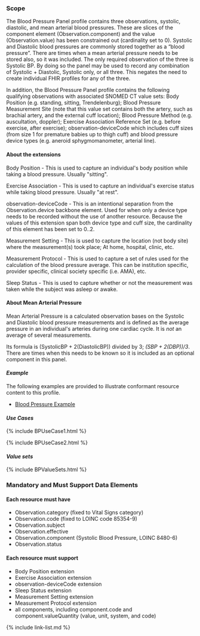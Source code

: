 ### Scope

The Blood Pressure Panel profile contains three observations, systolic, diastolic, and mean arterial blood pressures. These are slices of the component element (Observation.component) and the value (Observation.value) has been constrained out (cardinality set to 0).  Systolic and Diastolic blood pressures are commonly stored together as a “blood pressure”. There are times when a mean arterial pressure needs to be stored also, so it was included.  The only required observation of the three is Systolic BP.  By doing so the panel may be used to record any combination of Systolic + Diastolic, Systolic only, or all three.  This negates the need to create individual FHIR profiles for any of the three.

In addition, the Blood Pressure Panel profile contains the following qualifying observations with associated SNOMED CT value sets: Body Position (e.g. standing, sitting, Trendelenburg); Blood Pressure Measurement Site (note that this value set contains both the artery, such as brachial artery,  and the external cuff location); Blood Pressure Method (e.g. auscultation, doppler); Exercise Association Reference Set (e.g. before exercise, after exercise); observation-deviceCode which includes cuff sizes (from size 1 for premature babies up to thigh cuff) and blood pressure device types (e.g. aneroid sphygmomanometer, arterial line).

#### About the extensions

Body Position - This is used to capture an individual's body position while taking a blood pressure.  Usually "sitting".

Exercise Association - This is used to capture an individual's exercise status while taking blood pressure.  Usually "at rest".

observation-deviceCode - This is an intentional separation from the Observation.device backbone element.  Used for when only a device type needs to be recorded without the use of another resource.  Because the values of this extension span both device type and cuff size, the cardinality of this element has been set to 0..2.

Measurement Setting - This is used to capture the location (not body site) where the measurement(s) took place; At home, hospital, clinic, etc.

Measurement Protocol - This is used to capture a set of rules used for the calculation of the blood pressure average.  This can be institution specific, provider specific, clinical society specific (i.e. AMA), etc.

Sleep Status - This is used to capture whether or not the measurement was taken while the subject was asleep or awake.

#### About Mean Arterial Pressure

Mean Arterial Pressure is a calculated observation bases on the Systolic and Diastolic blood pressure measurements and is defined as the average pressure in an individual's arteries during one cardiac cycle.  It is *not* an average of several measurements.

Its formula is (SystolicBP + 2(DiastolicBP)) divided by 3; *(SBP + 2(DBP))/3*.   There are times when this needs to be known so it is included as an optional component in this panel.

#### *Example*

The following examples are provided to illustrate conformant resource content to this profile.

- [Blood Pressure Example](Observation-BloodPressurePanel-example.html)

#### *Use Cases*

{% include BPUseCase1.html %}

{% include BPUseCase2.html %}

#### ***Value sets***

{% include BPValueSets.html %}

### Mandatory and Must Support Data Elements

#### Each resource must have

- Observation.category (fixed to Vital Signs category)
- Observation.code (fixed to LOINC code 85354-9)
- Observation.subject
- Observation.effective
- Observation.component (Systolic Blood Pressure, LOINC 8480-6)
- Observation.status

#### Each resource must support

- Body Position extension
- Exercise Association extension
- observation-deviceCode extension
- Sleep Status extension
- Measurement Setting extension
- Measurement Protocol extension
- all components, including component.code and component.valueQuantity (value, unit, system, and code) 

{% include link-list.md %}
